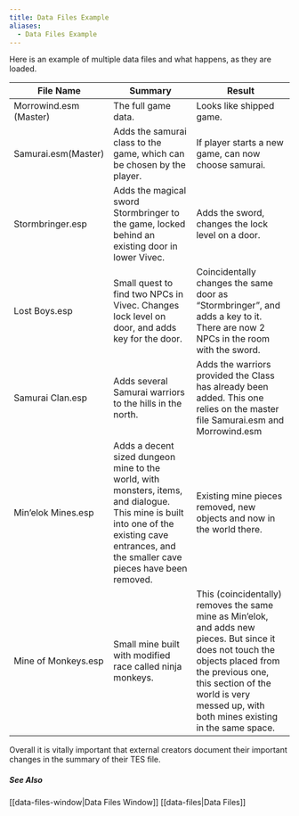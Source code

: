 ```yaml
---
title: Data Files Example
aliases:
  - Data Files Example
---
```

Here is an example of multiple data files and what happens, as they are loaded.

| File Name | Summary	 | Result |
| ---- | ---- | ---- |
| Morrowind.esm (Master) | The full game data. | Looks like shipped game. |
| Samurai.esm(Master) | Adds the samurai class to the game, which can be chosen by the player. | If player starts a new game, can now choose samurai. |
| Stormbringer.esp | Adds the magical sword Stormbringer to the game, locked behind an existing door in lower Vivec. | Adds the sword, changes the lock level on a door. |
| Lost Boys.esp | Small quest to find two NPCs in Vivec. Changes lock level on door, and adds key for the door. | Coincidentally changes the same door as “Stormbringer”, and adds a key to it. There are now 2 NPCs in the room with the sword. |
| Samurai Clan.esp | Adds several Samurai warriors to the hills in the north. | Adds the warriors provided the Class has already been added. This one relies on the master file Samurai.esm and Morrowind.esm |
| Min’elok Mines.esp | Adds a decent sized dungeon mine to the world, with monsters, items, and dialogue. This mine is built into one of the existing cave entrances, and the smaller cave pieces have been removed. | Existing mine pieces removed, new objects and now in the world there. |
| Mine of Monkeys.esp | Small mine built with modified race called ninja monkeys. | This (coincidentally) removes the same mine as Min’elok, and adds new pieces. But since it does not touch the objects placed from the previous one, this section of the world is very messed up, with both mines existing in the same space.  |

Overall it is vitally important that external creators document their important changes in the summary of their TES file.

##### See Also
[[data-files-window|Data Files Window]]
[[data-files|Data Files]]

